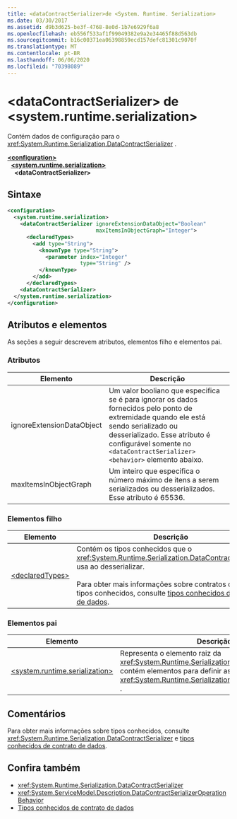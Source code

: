 ```yaml
---
title: <dataContractSerializer>de <System. Runtime. Serialization>
ms.date: 03/30/2017
ms.assetid: d9b3d625-be3f-4768-8e0d-1b7e6929f6a8
ms.openlocfilehash: eb556f533af1f99049382e9a2e34465f88d563db
ms.sourcegitcommit: b16c00371ea06398859ecd157defc81301c9070f
ms.translationtype: MT
ms.contentlocale: pt-BR
ms.lasthandoff: 06/06/2020
ms.locfileid: "70398089"
---
```

# <a name="datacontractserializer-of-systemruntimeserialization"></a>\<dataContractSerializer> de \<system.runtime.serialization>
Contém dados de configuração para o <xref:System.Runtime.Serialization.DataContractSerializer> .  
  
[**\<configuration>**](../configuration-element.md)\
&nbsp;&nbsp;[**\<system.runtime.serialization>**](system-runtime-serialization.md)\
&nbsp;&nbsp;&nbsp;&nbsp;**\<dataContractSerializer>**  
  
## <a name="syntax"></a>Sintaxe  
  
```xml  
<configuration>
  <system.runtime.serialization>
    <dataContractSerializer ignoreExtensionDataObject="Boolean"
                            maxItemsInObjectGraph="Integer">
      <declaredTypes>
        <add type="String">
          <knownType type="String">
            <parameter index="Integer"
                       type="String" />
          </knownType>
        </add>
      </declaredTypes>
    <dataContractSerializer>
  </system.runtime.serialization>
</configuration>
```  
  
## <a name="attributes-and-elements"></a>Atributos e elementos  
 As seções a seguir descrevem atributos, elementos filho e elementos pai.  
  
### <a name="attributes"></a>Atributos  
  
|Elemento|Descrição|  
|-------------|-----------------|  
|ignoreExtensionDataObject|Um valor booliano que especifica se é para ignorar os dados fornecidos pelo ponto de extremidade quando ele está sendo serializado ou desserializado. Esse atributo é configurável somente no `<dataContractSerializer>` `<behavior>` elemento abaixo.|  
|maxItemsInObjectGraph|Um inteiro que especifica o número máximo de itens a serem serializados ou desserializados. Esse atributo é 65536.|  
  
### <a name="child-elements"></a>Elementos filho  
  
|Elemento|Descrição|  
|-------------|-----------------|  
|[\<declaredTypes>](declaredtypes.md)|Contém os tipos conhecidos que o <xref:System.Runtime.Serialization.DataContractSerializer> usa ao desserializar.<br /><br /> Para obter mais informações sobre contratos de dados e tipos conhecidos, consulte [tipos conhecidos de contrato de dados](../../../wcf/feature-details/data-contract-known-types.md).|  
  
### <a name="parent-elements"></a>Elementos pai  
  
|Elemento|Descrição|  
|-------------|-----------------|  
|[\<system.runtime.serialization>](system-runtime-serialization.md)|Representa o elemento raiz da <xref:System.Runtime.Serialization> seção namespace e contém elementos para definir as opções do <xref:System.Runtime.Serialization.DataContractSerializer> .|  
  
## <a name="remarks"></a>Comentários  
 Para obter mais informações sobre tipos conhecidos, consulte <xref:System.Runtime.Serialization.DataContractSerializer> e [tipos conhecidos de contrato de dados](../../../wcf/feature-details/data-contract-known-types.md).  
  
## <a name="see-also"></a>Confira também

- <xref:System.Runtime.Serialization.DataContractSerializer>
- <xref:System.ServiceModel.Description.DataContractSerializerOperationBehavior>
- [Tipos conhecidos de contrato de dados](../../../wcf/feature-details/data-contract-known-types.md)
